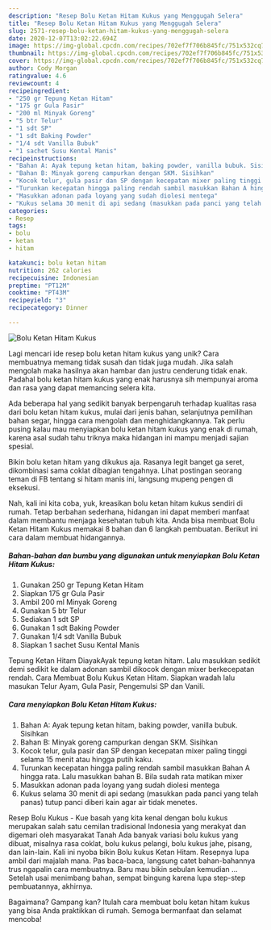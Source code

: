```yaml
---
description: "Resep Bolu Ketan Hitam Kukus yang Menggugah Selera"
title: "Resep Bolu Ketan Hitam Kukus yang Menggugah Selera"
slug: 2571-resep-bolu-ketan-hitam-kukus-yang-menggugah-selera
date: 2020-12-07T13:02:22.694Z
image: https://img-global.cpcdn.com/recipes/702ef7f706b845fc/751x532cq70/bolu-ketan-hitam-kukus-foto-resep-utama.jpg
thumbnail: https://img-global.cpcdn.com/recipes/702ef7f706b845fc/751x532cq70/bolu-ketan-hitam-kukus-foto-resep-utama.jpg
cover: https://img-global.cpcdn.com/recipes/702ef7f706b845fc/751x532cq70/bolu-ketan-hitam-kukus-foto-resep-utama.jpg
author: Cody Morgan
ratingvalue: 4.6
reviewcount: 4
recipeingredient:
- "250 gr Tepung Ketan Hitam"
- "175 gr Gula Pasir"
- "200 ml Minyak Goreng"
- "5 btr Telur"
- "1 sdt SP"
- "1 sdt Baking Powder"
- "1/4 sdt Vanilla Bubuk"
- "1 sachet Susu Kental Manis"
recipeinstructions:
- "Bahan A: Ayak tepung ketan hitam, baking powder, vanilla bubuk. Sisihkan"
- "Bahan B: Minyak goreng campurkan dengan SKM. Sisihkan"
- "Kocok telur, gula pasir dan SP dengan kecepatan mixer paling tinggi selama 15 menit atau hingga putih kaku."
- "Turunkan kecepatan hingga paling rendah sambil masukkan Bahan A hingga rata. Lalu masukkan bahan B. Bila sudah rata matikan mixer"
- "Masukkan adonan pada loyang yang sudah diolesi mentega"
- "Kukus selama 30 menit di api sedang (masukkan pada panci yang telah panas) tutup panci diberi kain agar air tidak menetes."
categories:
- Resep
tags:
- bolu
- ketan
- hitam

katakunci: bolu ketan hitam 
nutrition: 262 calories
recipecuisine: Indonesian
preptime: "PT12M"
cooktime: "PT43M"
recipeyield: "3"
recipecategory: Dinner

---
```



![Bolu Ketan Hitam Kukus](https://img-global.cpcdn.com/recipes/702ef7f706b845fc/751x532cq70/bolu-ketan-hitam-kukus-foto-resep-utama.jpg)

Lagi mencari ide resep bolu ketan hitam kukus yang unik? Cara membuatnya memang tidak susah dan tidak juga mudah. Jika salah mengolah maka hasilnya akan hambar dan justru cenderung tidak enak. Padahal bolu ketan hitam kukus yang enak harusnya sih mempunyai aroma dan rasa yang dapat memancing selera kita.

Ada beberapa hal yang sedikit banyak berpengaruh terhadap kualitas rasa dari bolu ketan hitam kukus, mulai dari jenis bahan, selanjutnya pemilihan bahan segar, hingga cara mengolah dan menghidangkannya. Tak perlu pusing kalau mau menyiapkan bolu ketan hitam kukus yang enak di rumah, karena asal sudah tahu triknya maka hidangan ini mampu menjadi sajian spesial.

Bikin bolu ketan hitam yang dikukus aja. Rasanya legit banget ga seret, dikombinasi sama coklat dibagian tengahnya. Lihat postingan seorang teman di FB tentang si hitam manis ini, langsung mupeng pengen di eksekusi.


Nah, kali ini kita coba, yuk, kreasikan bolu ketan hitam kukus sendiri di rumah. Tetap berbahan sederhana, hidangan ini dapat memberi manfaat dalam membantu menjaga kesehatan tubuh kita. Anda bisa membuat Bolu Ketan Hitam Kukus memakai 8 bahan dan 6 langkah pembuatan. Berikut ini cara dalam membuat hidangannya.

<!--inarticleads1-->

##### Bahan-bahan dan bumbu yang digunakan untuk menyiapkan Bolu Ketan Hitam Kukus:

1. Gunakan 250 gr Tepung Ketan Hitam
1. Siapkan 175 gr Gula Pasir
1. Ambil 200 ml Minyak Goreng
1. Gunakan 5 btr Telur
1. Sediakan 1 sdt SP
1. Gunakan 1 sdt Baking Powder
1. Gunakan 1/4 sdt Vanilla Bubuk
1. Siapkan 1 sachet Susu Kental Manis


Tepung Ketan Hitam DiayakAyak tepung ketan hitam. Lalu masukkan sedikit demi sedikit ke dalam adonan sambil dikocok dengan mixer berkecepatan rendah. Cara Membuat Bolu Kukus Ketan Hitam. Siapkan wadah lalu masukan Telur Ayam, Gula Pasir, Pengemulsi SP dan Vanili. 

<!--inarticleads2-->

##### Cara menyiapkan Bolu Ketan Hitam Kukus:

1. Bahan A: Ayak tepung ketan hitam, baking powder, vanilla bubuk. Sisihkan
1. Bahan B: Minyak goreng campurkan dengan SKM. Sisihkan
1. Kocok telur, gula pasir dan SP dengan kecepatan mixer paling tinggi selama 15 menit atau hingga putih kaku.
1. Turunkan kecepatan hingga paling rendah sambil masukkan Bahan A hingga rata. Lalu masukkan bahan B. Bila sudah rata matikan mixer
1. Masukkan adonan pada loyang yang sudah diolesi mentega
1. Kukus selama 30 menit di api sedang (masukkan pada panci yang telah panas) tutup panci diberi kain agar air tidak menetes.


Resep Bolu Kukus - Kue basah yang kita kenal dengan bolu kukus merupakan salah satu cemilan tradisional Indonesia yang merakyat dan digemari oleh masyarakat Tanah Ada banyak variasi bolu kukus yang dibuat, misalnya rasa coklat, bolu kukus pelangi, bolu kukus jahe, pisang, dan lain-lain. Kali ini nyoba bikin Bolu kukus Ketan Hitam. Resepnya lupa ambil dari majalah mana. Pas baca-baca, langsung catet bahan-bahannya trus ngapalin cara membuatnya. Baru mau bikin sebulan kemudian … Setelah usai menimbang bahan, sempat bingung karena lupa step-step pembuatannya, akhirnya. 

Bagaimana? Gampang kan? Itulah cara membuat bolu ketan hitam kukus yang bisa Anda praktikkan di rumah. Semoga bermanfaat dan selamat mencoba!

